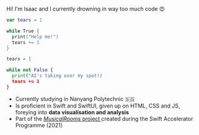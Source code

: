 Hi! I'm Isaac and I currently drowning in way too much code 😍

```swift
var tears = 1

while True {
  print("Help me!")
  tears += 1
}
```

```python
tears = 1

while not False {
  print("AI's taking over my spot!)
  tears += 1
}
```

- Currently studying in Nanyang Polytechnic 🇸🇬
- Is proficient in Swift and SwiftUI, given up on HTML, CSS and JS, foreying into **data visualisation and analysis**
- Part of the <a href="https://github.com/swiftinsg/2021-MusicalRooms"> _MusicalRooms_ project </a> created during the Swift Accelerator Programme (2021)

